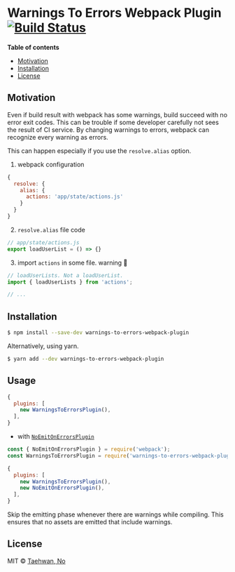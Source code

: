# Warnings To Errors Webpack Plugin [![Build Status](https://circleci.com/gh/taehwanno/warnings-to-errors-webpack-plugin/tree/master.svg?style=shield&circle-token=bb46a55947094ef2eae0ac99f6d7ccff524e73a9)](https://circleci.com/gh/taehwanno/warnings-to-errors-webpack-plugin/tree/master)

**Table of contents**

- [Motivation](#motivation)
- [Installation](#installation)
- [License](#license)


## Motivation

Even if build result with webpack has some warnings, build succeed with no error exit codes. This can be trouble if some developer carefully not sees the result of CI service. By changing warnings to errors, webpack can recognize every warning as errors.

This can happen especially if you use the `resolve.alias` option.

1. webpack configuration

```js
{
  resolve: {
    alias: {
      actions: 'app/state/actions.js'
    }
  }
}
```

2. `resolve.alias` file code

```js
// app/state/actions.js
export loadUserList = () => {}
```

3. import `actions` in some file. warning :bug:

```js
// loadUserLists. Not a loadUserList.
import { loadUserLists } from 'actions';

// ...
```


## Installation

```bash
$ npm install --save-dev warnings-to-errors-webpack-plugin
```

Alternatively, using yarn.

```bash
$ yarn add --dev warnings-to-errors-webpack-plugin
```


## Usage

```js
{
  plugins: [
    new WarningsToErrorsPlugin(),
  ],
}
```

- with [`NoEmitOnErrorsPlugin`](https://webpack.js.org/plugins/no-emit-on-errors-plugin/)

```js
const { NoEmitOnErrorsPlugin } = require('webpack');
const WarningsToErrorsPlugin = require('warnings-to-errors-webpack-plugin');

{
  plugins: [
    new WarningsToErrorsPlugin(),
    new NoEmitOnErrorsPlugin(),
  ],
}
```

Skip the emitting phase whenever there are warnings while compiling. This ensures that no assets are emitted that include warnings.


## License

MIT © [Taehwan, No](https://github.com/taehwanno)
